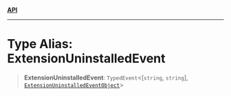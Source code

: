 [**API**](../../../README.md)

***

# Type Alias: ExtensionUninstalledEvent

> **ExtensionUninstalledEvent**: `TypedEvent`\<\[`string`, `string`\], [`ExtensionUninstalledEventObject`](../interfaces/ExtensionUninstalledEventObject.md)\>
